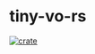 # tiny-vo-rs
[![crate](https://img.shields.io/crates/v/tiny-vo.svg)](https://crates.io/crates/tiny-vo)

